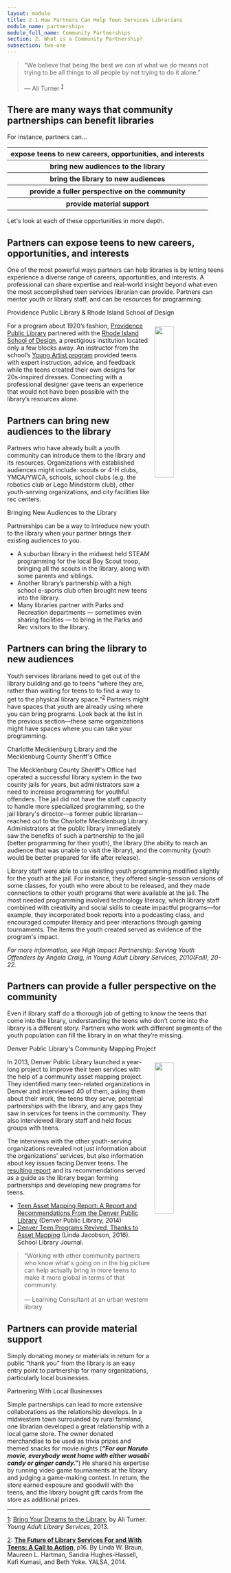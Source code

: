 ```yaml
---
layout: module
title: 2.1 How Partners Can Help Teen Services Librarians
module_name: partnerships
module_full_name: Community Partnerships
section: 2. What is a Community Partnership?
subsection: two-one
---
```


>"We believe that being the best we can at what we do means not trying to be all things to all people by not trying to do it alone."<br/><br/>— Ali Turner <sup><a href="#fn1" name="1">1</a></sup>  

## There are many ways that community partnerships can benefit libraries

For instance, partners can...

<table class="colorful-th" cellspacing="10px">
<tr><th>expose teens to new careers, opportunities, and interests</th></tr>
<tr><th>bring new audiences to the library</th></tr>
<tr><th>bring the library to new audiences</th></tr>
<tr><th>provide a fuller perspective on the community</th></tr>
<tr><th>provide material support</th></tr>
</table>

Let's look at each of these opportunities in more depth. 

## Partners can expose teens to new careers, opportunities, and interests

One of the most powerful ways partners can help libraries is by letting teens experience a diverse range of careers, opportunities, and interests. A professional can share expertise and real-world insight beyond what even the most accomplished teen services librarian can provide. Partners can mentor youth or library staff, and can be resources for programming.

<div class="case_study_box">
  <p>Providence Public Library & Rhode Island School of Design</p>
      <img src="{{site.url}}{{site.baseurl}}/assets/img/shared/RISD_1.jpg" style="width:30%;float:right;margin:10px;"/>
      <p>For a program about 1920’s fashion, <a href="http://www.provlib.org">Providence Public Library</a> partnered with the <a href="http://www.risd.edu">Rhode Island School of Design</a>, a prestigious institution located only a few blocks away. An instructor from the school’s <a href="https://ce.risd.edu/teens/">Young Artist program</a> provided teens with expert instruction, advice, and feedback while the teens created their own designs for 20s-inspired dresses. Connecting with a professional designer gave teens an experience that would not have been possible with the library’s resources alone.</p>
</div>

## Partners can bring new audiences to the library

Partners who have already built a youth community can introduce them to the library and its resources. Organizations with established audiences might include: scouts or 4-H clubs, YMCA/YWCA, schools, school clubs (e.g. the robotics club or Lego Mindstorm club), other youth-serving organizations, and city facilities like rec centers.

<div class="case_study_box">
  <p>Bringing New Audiences to the Library</p>
      <p>
        Partnerships can be a way to introduce new youth to the library when your partner brings their existing audiences to you.</p> <ul><li>A suburban library in the midwest held STEAM programming for the local Boy Scout troop, bringing all the scouts in the library, along with some parents and siblings. </li>
<li>Another library’s partnership with a high school e-sports club often brought new teens into the library.</li>
<li>Many libraries partner with Parks and Recreation departments — sometimes even sharing facilities — to bring in the Parks and Rec visitors to the library.</li></ul>
    </div>

## Partners can bring the library to new audiences

Youth services librarians need to get out of the library building and go to teens “where they are, rather than waiting for teens to to find a way to get to the physical library space.”<sup><a href="#fn2" name="2">2</a></sup> Partners might have spaces that youth are already using where you can bring programs. Look back at the list in the previous section—these same organizations might have spaces where you can take your programming.

<div class="case_study_box">
  <p>Charlotte Mecklenburg Library and the Mecklenburg County Sheriff's Office</p>
 
<p>The Mecklenburg County Sheriff's Office had operated a successful library system in the two county jails for years, but administrators saw a need to increase programming for youthful offenders. The jail did not have the staff capacity to handle more specialized programming, so the jail library's director—a former public librarian—reached out to the Charlotte Mecklenburg Library. Administrators at the public library immediately saw the benefits of such a partnership to the jail (better programming for their youth), the library (the ability to reach an audience that was unable to visit the library), and the community (youth would be better prepared for life after release).</p>

<p>Library staff were able to use existing youth programming modified slightly for the youth at the jail. For instance, they offered single-session versions of some classes, for youth who were about to be released, and they made connections to other youth programs that were available at the jail. 
The most needed programming involved technology literacy, which library staff combined with creativity and social skills to create impactful programs—for example, they incorporated book reports into a podcasting class, and encouraged computer literacy and peer interactions through gaming tournaments. The items the youth created served as evidence of the program's impact.</p>
<p><i>For more information, see <i>High Impact Partnership: Serving Youth Offenders</i> by Angela Craig, in Young Adult Library Services, 2010(Fall), 20-22.</i></p> 
    </div>


## Partners can provide a fuller perspective on the community

Even if library staff do a thorough job of getting to know the teens that come into the library, understanding the teens who don’t come into the library is a different story. Partners who work with different segments of the youth population can fill the library in on what they’re missing.

<div class="case_study_box">
  <p>Denver Public Library's Community Mapping Project</p>
  <img src="{{site.url}}{{site.baseurl}}/assets/img/shared/DPL_Map.png" style="width:30%;float:right;margin:10px;"/>
<p>In 2013, Denver Public Library launched a year-long project to improve their teen services with the help of a community asset mapping project. They identified many teen-related organizations in Denver and interviewed 40 of them, asking them about their work, the teens they serve, potential partnerships with the library, and any gaps they saw in services for teens in the community. They also interviewed library staff and held focus groups with teens. </p>

<p>The interviews with the other youth-serving organizations revealed not just information about the organizations’ services, but also information about key issues facing Denver teens. The <a href="http://www.ala.org/pla/sites/ala.org.pla/files/content/about/fellows/TAMFinalReport.pdf">resulting report</a> and its recommendations served as a guide as the library began forming partnerships and developing new programs for teens.</p>

<ul>
  <li><a href="http://www.ala.org/pla/sites/ala.org.pla/files/content/about/fellows/TAMFinalReport.pdf">Teen Asset Mapping Report: A Report and Recommendations From the Denver Public Library</a> (Denver Public Library, 2014)</li>
  <li><a href="http://www.slj.com/2016/03/teens-ya/denver-teen-programs-revived-thanks-to-asset-mapping/">Denver Teen Programs Revived, Thanks to Asset Mapping</a> (Linda Jacobson, 2016). School Library Journal.</li>
</ul>
    </div>

 <!-- INTK_002 quote -->
> "Working with other community partners who know what's going on in the big picture can help actually bring in more teens to make it more global in terms of that community.<br/><br/>— Learning Consultant at an urban western library

## Partners can provide material support

Simply donating money or materials in return for a public “thank you” from the library is an easy entry point to partnership for many organizations, particularly local businesses.

<div class="case_study_box">
  <p>Partnering With Local Businesses</p>
  <p>Simple partnerships can lead to more extensive collaborations as the relationship develops. In a midwestern town surrounded by rural farmland, one librarian developed a great relationship with a local game store. The owner donated merchandise to be used as trivia prizes and themed snacks for movie nights (<b><i>“For our Naruto movie, everybody went home with either wasabi candy or ginger candy.”</i></b>) He shared his expertise by running video game tournaments at the library and judging a game-making contest. In return, the store earned exposure and goodwill with the teens, and the library bought gift cards from the store as additional prizes.</p>
</div>

<hr/>

<a name="fn1" href="#1">1</a>: [Bring Your Dreams to the Library](http://leonline.com/yals/12n1_fall2013.pdf), by Ali Turner. _Young Adult Library Services_, 2013. 

<a href="#2" name="fn2">2</a>: [**The Future of Library Services For and With Teens: A Call to Action**](http://www.ala.org/yaforum/future-library-services-and-teens-project-report), p16. By Linda W. Braun, Maureen L. Hartman, Sandra Hughes-Hassell, Kafi Kumasi, and Beth Yoke. YALSA, 2014. 